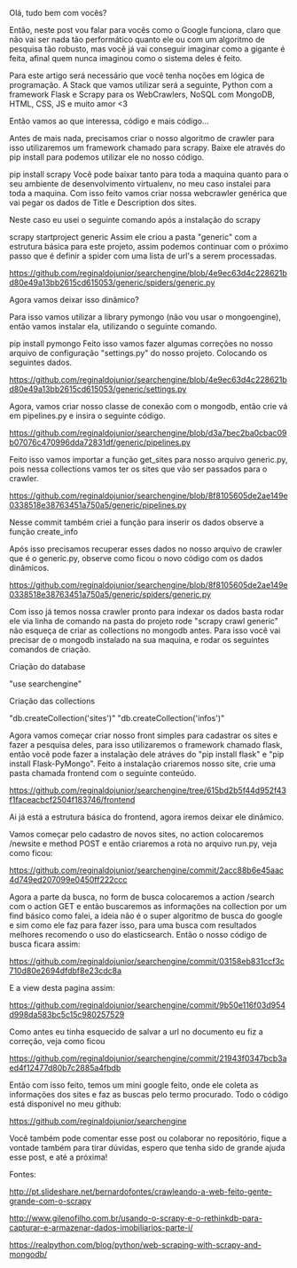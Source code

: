 Olá, tudo bem com vocês?

Então, neste post vou falar para vocês como o Google funciona, claro que não vai ser nada tão performático quanto ele ou com um algoritmo de pesquisa tão robusto, mas você já vai conseguir imaginar como a gigante é feita, afinal quem nunca imaginou como o sistema deles é feito.

Para este artigo será necessário que você tenha noções em lógica de programação. A Stack que vamos utilizar será a seguinte, Python com a framework Flask e Scrapy para os WebCrawlers, NoSQL com MongoDB, HTML, CSS, JS e muito amor <3

Então vamos ao que interessa, código e mais código...

Antes de mais nada, precisamos criar o nosso algoritmo de crawler para isso utilizaremos um framework chamado para scrapy. Baixe ele através do pip install para podemos utilizar ele no nosso código.

pip install scrapy
Você pode baixar tanto para toda a maquina quanto para o seu ambiente de desenvolvimento virtualenv, no meu caso instalei para toda a maquina. Com isso feito vamos criar nossa webcrawler genérica que vai pegar os dados de Title e Description dos sites.

Neste caso eu usei o seguinte comando após a instalação do scrapy

scrapy startproject generic
Assim ele criou a pasta "generic" com a estrutura básica para este projeto, assim podemos continuar com o próximo passo que é definir a spider com uma lista de url's a serem processadas.

https://github.com/reginaldojunior/searchengine/blob/4e9ec63d4c228621bd80e49a13bb2615cd615053/generic/spiders/generic.py

Agora vamos deixar isso dinâmico?

Para isso vamos utilizar a library pymongo (não vou usar o mongoengine), então vamos instalar ela, utilizando o seguinte comando.

pip install pymongo
Feito isso vamos fazer algumas correções no nosso arquivo de configuração "settings.py" do nosso projeto. Colocando os seguintes dados.

https://github.com/reginaldojunior/searchengine/blob/4e9ec63d4c228621bd80e49a13bb2615cd615053/generic/settings.py

Agora, vamos criar nosso classe de conexão com o mongodb, então crie vá em pipelines.py e insira o seguinte código.

https://github.com/reginaldojunior/searchengine/blob/d3a7bec2ba0cbac09b07076c470996dda72831df/generic/pipelines.py

Feito isso vamos importar a função get_sites para nosso arquivo generic.py, pois nessa collections vamos ter os sites que vão ser passados para o crawler.

https://github.com/reginaldojunior/searchengine/blob/8f8105605de2ae149e0338518e38763451a750a5/generic/pipelines.py

Nesse commit também criei a função para inserir os dados observe a função create_info

Após isso precisamos recuperar esses dados no nosso arquivo de crawler que é o generic.py, observe como ficou o novo código com os dados dinâmicos.

https://github.com/reginaldojunior/searchengine/blob/8f8105605de2ae149e0338518e38763451a750a5/generic/spiders/generic.py

Com isso já temos nossa crawler pronto para indexar os dados basta rodar ele via linha de comando na pasta do projeto rode "scrapy crawl generic" não esqueça de criar as collections no mongodb antes. Para isso você vai precisar de o mongodb instalado na sua maquina, e rodar os seguintes comandos de criação.

Criação do database

"use searchengine"

Criação das collections

"db.createCollection('sites')"
"db.createCollection('infos')"

Agora vamos começar criar nosso front simples para cadastrar os sites e fazer a pesquisa deles, para isso utilizaremos o framework chamado flask, então você pode fazer a instalação dele atráves do "pip install flask" e "pip install Flask-PyMongo". Feito a instalação criaremos nosso site, crie uma pasta chamada frontend com o seguinte conteúdo.

https://github.com/reginaldojunior/searchengine/tree/615bd2b5f44d952f43f1faceacbcf2504f183746/frontend

Ai já está a estrutura básica do frontend, agora iremos deixar ele dinâmico.

Vamos começar pelo cadastro de novos sites, no action colocaremos /newsite e method POST e então criaremos a rota no arquivo run.py, veja como ficou:

https://github.com/reginaldojunior/searchengine/commit/2acc88b6e45aac4d749ed207099e0450ff222ccc

Agora a parte da busca, no form de busca colocaremos a action /search com o action GET e então buscaremos as informações na collection por um find básico como falei, a ideia não é o super algoritmo de busca do google e sim como ele faz para fazer isso, para uma busca com resultados melhores recomendo o uso do elasticsearch. Então o nosso código de busca ficara assim:

https://github.com/reginaldojunior/searchengine/commit/03158eb831ccf3c710d80e2694dfdbf8e23cdc8a

E a view desta pagina assim:

https://github.com/reginaldojunior/searchengine/commit/9b50e116f03d954d998da583bc5c15c980257529

Como antes eu tinha esquecido de salvar a url no documento eu fiz a correção, veja como ficou

https://github.com/reginaldojunior/searchengine/commit/21943f0347bcb3aed4f12477d80b7c2885a4fbdb

Então com isso feito, temos um mini google feito, onde ele coleta as informações dos sites e faz as buscas pelo termo procurado. Todo o código está disponivel no meu github:

https://github.com/reginaldojunior/searchengine

Você também pode comentar esse post ou colaborar no repositório, fique a vontade também para tirar dúvidas, espero que tenha sido de grande ajuda esse post, e até a próxima!

Fontes: 

http://pt.slideshare.net/bernardofontes/crawleando-a-web-feito-gente-grande-com-o-scrapy

http://www.gilenofilho.com.br/usando-o-scrapy-e-o-rethinkdb-para-capturar-e-armazenar-dados-imobiliarios-parte-i/

https://realpython.com/blog/python/web-scraping-with-scrapy-and-mongodb/